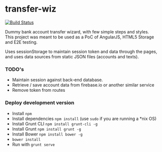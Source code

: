 transfer-wiz
============
[![Build Status](https://travis-ci.org/enanox/transfer-wiz.png)](https://travis-ci.org/enanox/transfer-wiz)

Dummy bank account transfer wizard, with few simple steps and styles. This project was meant to be used as a PoC of AngularJS, HTML5 Storage and E2E testing.

Uses sessionStorage to maintain session token and data through the pages, and uses data sources from static JSON files (accounts and texts). 

### TODO's ###
 
* Maintain session against back-end database.
* Retrieve / save account data from firebase.io or another similar service
* Remove token from routes

### Deploy development version ###

* Install `npm`
* Install dependencies `npm install` (use `sudo` if you are running a *nix OS)
* Install Grunt CLI `npm install grunt-cli -g`
* Install Grunt `npm install grunt -g`
* Install Bower `npm install bower -g`
* `bower install`
* Run with `grunt serve`